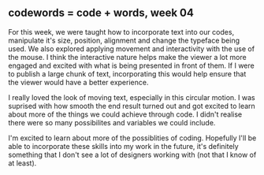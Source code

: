 ## codewords = code + words, week 04


For this week, we were taught how to incorporate text into our codes, manipulate it's size, position, alignment and change the typeface being used. We also explored applying movement and interactivity with the use of the mouse. I think the interactive nature helps make the viewer a lot more engaged and excited with what is being presented in front of them. If I were to publish a large chunk of text, incorporating this would help ensure that the viewer would have a better experience.

I really loved the look of moving text, especially in this circular motion. I was suprised with how smooth the end result turned out and got excited to learn about more of the things we could achieve through code. I didn't realise there were so many possibilites and variables we could include. 

I'm excited to learn about more of the possiblities of coding. Hopefully I'll be able to incorporate these skills into my work in the future, it's definitely something that I don't see a lot of designers working with (not that I know of at least).
